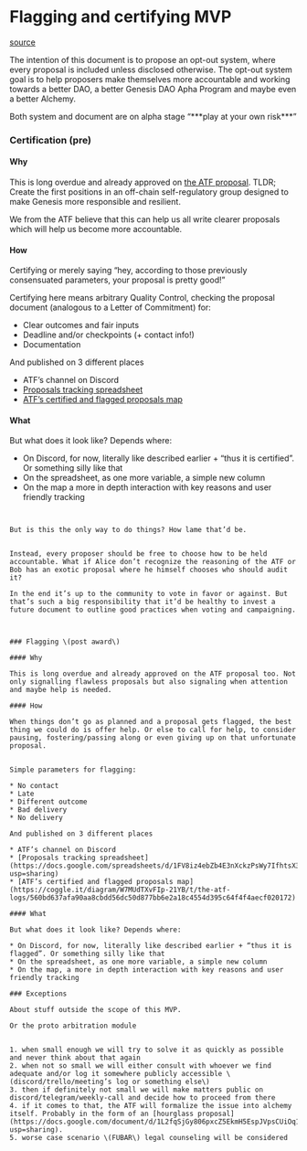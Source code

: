# Flagging and certifying MVP

[source](https://docs.google.com/document/d/11OBW8xY9a_h1s4Ktd-RDA6jPrRfdGim2JaAaqq1n3WY/edit?usp=sharing)

The intention of this document is to propose an opt-out system, where every proposal is included unless disclosed otherwise. The opt-out system goal is to help proposers make themselves more accountable and working towards a better DAO, a better Genesis DAO Apha Program and maybe even a better Alchemy.

Both system and document are on alpha stage “\*\*\*play at your own risk\*\*\*”

### Certification \(pre\)

#### Why

This is long overdue and already approved on [the ATF proposal](https://alchemy.daostack.io/dao/0xa3f5411cfc9eee0dd108bf0d07433b6dd99037f1/proposal/0x9ceee8f327726e8b3ea7de47d4fff468008f539b630427c642124b539073a0e8). TLDR; Create the first positions in an off-chain self-regulatory group designed to make Genesis more responsible and resilient.  


We from the ATF believe that this can help us all write clearer proposals which will help us become more accountable.

#### How

Certifying or merely saying “hey, according to those previously consensuated parameters, your proposal is pretty good!”  


Certifying here means arbitrary Quality Control, checking the proposal document \(analogous to a Letter of Commitment\) for:

* Clear outcomes and fair inputs  
* Deadline and/or checkpoints \(+ contact info!\)
* Documentation

And published on 3 different places

* ATF’s channel on Discord
* [Proposals tracking spreadsheet](https://docs.google.com/spreadsheets/d/1FV8iz4ebZb4E3nXckzPsWy7IfhtsX3filkbX_gbPLNs/edit?usp=sharing)
* [ATF’s certified and flagged proposals map](https://coggle.it/diagram/W7MUdTXvFIp-21YB/t/the-atf-logs/560bd637afa90aa8cbdd56dc50d877bb6e2a18c4554d395c64f4f4aecf020172)

#### What

But what does it look like? Depends where:

* On Discord, for now, literally like described earlier + “thus it is certified”. Or something silly like that
* On the spreadsheet, as one more variable, a simple new column
* On the map a more in depth interaction with key reasons and user friendly tracking

~~~~~~~~~~~~~~ ~~~~~~~~~~~~~~ ~~~~~~~~~~~~~~  


But is this the only way to do things? How lame that’d be.  


Instead, every proposer should be free to choose how to be held accountable. What if Alice don’t recognize the reasoning of the ATF or Bob has an exotic proposal where he himself chooses who should audit it?

In the end it’s up to the community to vote in favor or against. But that’s such a big responsibility that it’d be healthy to invest a future document to outline good practices when voting and campaigning.  
  


### Flagging \(post award\)

#### Why

This is long overdue and already approved on the ATF proposal too. Not only signalling flawless proposals but also signaling when attention and maybe help is needed.

#### How

When things don’t go as planned and a proposal gets flagged, the best thing we could do is offer help. Or else to call for help, to consider pausing, fostering/passing along or even giving up on that unfortunate proposal.  


Simple parameters for flagging:

* No contact
* Late
* Different outcome
* Bad delivery
* No delivery

And published on 3 different places

* ATF’s channel on Discord
* [Proposals tracking spreadsheet](https://docs.google.com/spreadsheets/d/1FV8iz4ebZb4E3nXckzPsWy7IfhtsX3filkbX_gbPLNs/edit?usp=sharing)
* [ATF’s certified and flagged proposals map](https://coggle.it/diagram/W7MUdTXvFIp-21YB/t/the-atf-logs/560bd637afa90aa8cbdd56dc50d877bb6e2a18c4554d395c64f4f4aecf020172)

#### What

But what does it look like? Depends where:

* On Discord, for now, literally like described earlier + “thus it is flagged”. Or something silly like that
* On the spreadsheet, as one more variable, a simple new column
* On the map, a more in depth interaction with key reasons and user friendly tracking

### Exceptions

About stuff outside the scope of this MVP.

Or the proto arbitration module  


1. when small enough we will try to solve it as quickly as possible and never think about that again
2. when not so small we will either consult with whoever we find adequate and/or log it somewhere publicly accessible \(discord/trello/meeting’s log or something else\)
3. then if definitely not small we will make matters public on discord/telegram/weekly-call and decide how to proceed from there
4. if it comes to that, the ATF will formalize the issue into alchemy itself. Probably in the form of an [hourglass proposal](https://docs.google.com/document/d/1L2fqSjGy806pxcZ5EkmH5EspJVpsCUiOq1Od27Qea8g/edit?usp=sharing).
5. worse case scenario \(FUBAR\) legal counseling will be considered  

  



